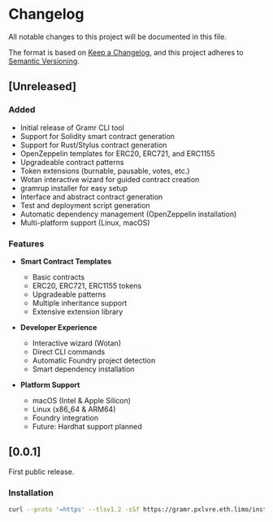 # Changelog

All notable changes to this project will be documented in this file.

The format is based on [Keep a Changelog](https://keepachangelog.com/en/1.0.0/),
and this project adheres to [Semantic Versioning](https://semver.org/spec/v2.0.0.html).

## [Unreleased]

### Added

- Initial release of Gramr CLI tool
- Support for Solidity smart contract generation
- Support for Rust/Stylus contract generation
- OpenZeppelin templates for ERC20, ERC721, and ERC1155
- Upgradeable contract patterns
- Token extensions (burnable, pausable, votes, etc.)
- Wotan interactive wizard for guided contract creation
- gramrup installer for easy setup
- Interface and abstract contract generation
- Test and deployment script generation
- Automatic dependency management (OpenZeppelin installation)
- Multi-platform support (Linux, macOS)

### Features

- **Smart Contract Templates**

  - Basic contracts
  - ERC20, ERC721, ERC1155 tokens
  - Upgradeable patterns
  - Multiple inheritance support
  - Extensive extension library

- **Developer Experience**

  - Interactive wizard (Wotan)
  - Direct CLI commands
  - Automatic Foundry project detection
  - Smart dependency installation

- **Platform Support**
  - macOS (Intel & Apple Silicon)
  - Linux (x86_64 & ARM64)
  - Foundry integration
  - Future: Hardhat support planned

## [0.0.1]

First public release.

### Installation

```bash
curl --proto '=https' --tlsv1.2 -sSf https://gramr.pxlvre.eth.limo/install.sh | sh
```
